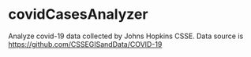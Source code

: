 # covidCasesAnalyzer
Analyze covid-19 data collected by Johns Hopkins CSSE. Data source is https://github.com/CSSEGISandData/COVID-19
